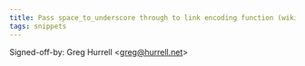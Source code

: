 ```yaml
---
title: Pass space_to_underscore through to link encoding function (wikitext, 4ff3468)
tags: snippets
---
```


Signed-off-by: Greg Hurrell &lt;greg@hurrell.net&gt;
